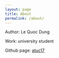 ```yaml
---
layout: page
title: About
permalink: /about/
---
```


Author: Le Quoc Dung

Work: university student

Github page: [atuc17](https://github.com/atuc17)
